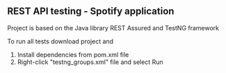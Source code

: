 <h2>REST API testing - Spotify application</h2>

Project is based on the Java library REST Assured and TestNG framework

To run all tests download project and
1. Install dependencies from pom.xml file
2. Right-click "testng_groups.xml" file and select Run
